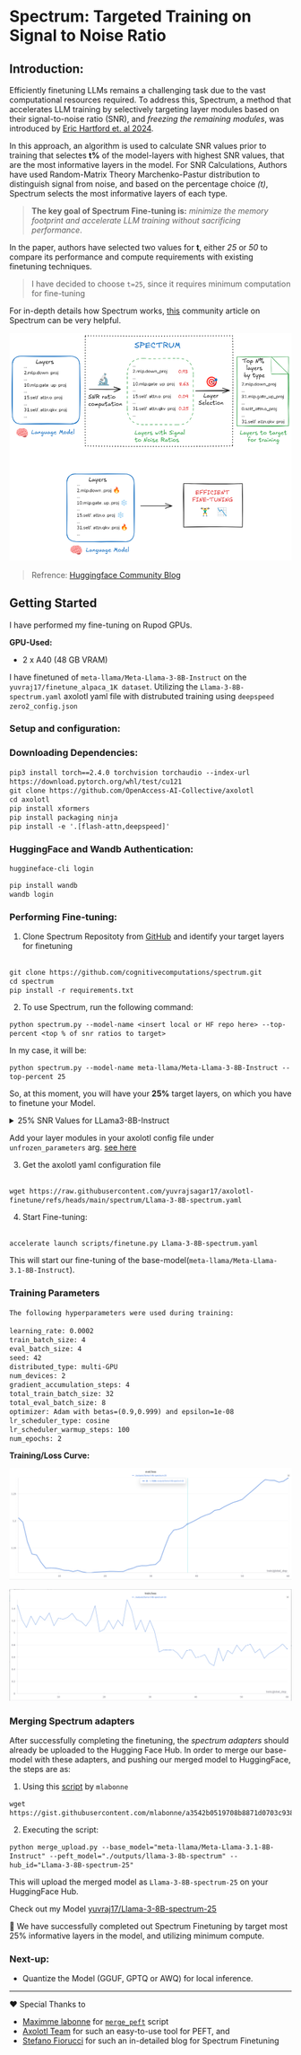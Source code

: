 # Spectrum: Targeted Training on Signal to Noise Ratio

## Introduction:

Efficiently finetuning LLMs remains a challenging task due to the vast computational resources required. To address this, Spectrum, a method that accelerates LLM training by selectively targeting layer modules based on their signal-to-noise ratio (SNR), and _freezing the remaining modules_, was introduced by [Eric Hartford et. al 2024](https://arxiv.org/abs/2406.06623).

In this approach, an algorithm is used to calculate SNR values prior to training that selectes **t%** of the model-layers with highest SNR values, that are the most informative layers in the model. For SNR Calculations, Authors have used Random-Matrix Theory Marchenko-Pastur distribution to distinguish signal from noise, and based on the percentage choice _(t)_, Spectrum selects the most informative layers of each type.

> **The key goal of Spectrum Fine-tuning is:** _minimize the memory footprint and accelerate LLM training without sacrificing performance_.

In the paper, authors have selected two values for **t**, either _25_ or _50_ to compare its performance and compute requirements with existing finetuning techniques.

> I have decided to choose `t=25`, since it requires minimum computation for fine-tuning

For in-depth details how Spectrum works, [this](https://huggingface.co/blog/anakin87/spectrum) community article on Spectrum can be very helpful.

![Spectrum Working Image](spectrum.png)
> Refrence: [Huggingface Community Blog](https://huggingface.co/blog/anakin87/spectrum) 

## Getting Started

I have performed my fine-tuning on Rupod GPUs.

**GPU-Used:**

- 2 x A40 (48 GB VRAM)

I have finetuned of `meta-llama/Meta-Llama-3-8B-Instruct` on the `yuvraj17/finetune_alpaca_1K dataset`. Utilizing the `Llama-3-8B-spectrum.yaml` axolotl yaml file with distrubuted training using `deepspeed zero2_config.json`

### Setup and configuration:

### Downloading Dependencies:

```
pip3 install torch==2.4.0 torchvision torchaudio --index-url https://download.pytorch.org/whl/test/cu121
git clone https://github.com/OpenAccess-AI-Collective/axolotl
cd axolotl
pip install xformers
pip install packaging ninja
pip install -e '.[flash-attn,deepspeed]'
```

### HuggingFace and Wandb Authentication:

```
huggineface-cli login
```

```
pip install wandb
wandb login
```

### Performing Fine-tuning:

1. Clone Spectrum Repositoty from [GitHub](https://github.com/cognitivecomputations/spectrum) and identify your target layers for finetuning

```

git clone https://github.com/cognitivecomputations/spectrum.git
cd spectrum
pip install -r requirements.txt

```

2. To use Spectrum, run the following command:

```
python spectrum.py --model-name <insert local or HF repo here> --top-percent <top % of snr ratios to target>
```

In my case, it will be: 
```
python spectrum.py --model-name meta-llama/Meta-Llama-3-8B-Instruct --top-percent 25
```

So, at this moment, you will have your **25%** target layers, on which you have to finetune your Model.

<details>
  <summary>25% SNR Values for LLama3-8B-Instruct</summary>

```
  - ^lm_head.weight$
  - ^model.embed_tokens.weight$
  # input_layernorm layers
  - model.layers.0.input_layernorm
  - model.layers.1.input_layernorm
  - model.layers.2.input_layernorm
  - model.layers.3.input_layernorm
  - model.layers.4.input_layernorm
  - model.layers.5.input_layernorm
  - model.layers.6.input_layernorm
  - model.layers.7.input_layernorm
  # lm_head layers
  # mlp.down_proj layers
  - model.layers.1.mlp.down_proj
  - model.layers.0.mlp.down_proj
  - model.layers.2.mlp.down_proj
  - model.layers.30.mlp.down_proj
  - model.layers.22.mlp.down_proj
  - model.layers.21.mlp.down_proj
  - model.layers.5.mlp.down_proj
  - model.layers.29.mlp.down_proj
  # mlp.gate_proj layers
  - model.layers.1.mlp.gate_proj
  - model.layers.2.mlp.gate_proj
  - model.layers.3.mlp.gate_proj
  - model.layers.0.mlp.gate_proj
  - model.layers.4.mlp.gate_proj
  - model.layers.25.mlp.gate_proj
  - model.layers.26.mlp.gate_proj
  - model.layers.5.mlp.gate_proj
  # mlp.up_proj layers
  - model.layers.4.mlp.up_proj
  - model.layers.0.mlp.up_proj
  - model.layers.3.mlp.up_proj
  - model.layers.5.mlp.up_proj
  - model.layers.7.mlp.up_proj
  - model.layers.6.mlp.up_proj
  - model.layers.2.mlp.up_proj
  - model.layers.1.mlp.up_proj
  # model.embed_tokens layers
  # model.norm layers
  # post_attention_layernorm layers
  - model.layers.0.post_attention_layernorm
  - model.layers.1.post_attention_layernorm
  - model.layers.2.post_attention_layernorm
  - model.layers.3.post_attention_layernorm
  - model.layers.4.post_attention_layernorm
  - model.layers.5.post_attention_layernorm
  - model.layers.6.post_attention_layernorm
  - model.layers.7.post_attention_layernorm
  # self_attn.k_proj layers
  - model.layers.29.self_attn.k_proj
  - model.layers.25.self_attn.k_proj
  - model.layers.23.self_attn.k_proj
  - model.layers.28.self_attn.k_proj
  - model.layers.21.self_attn.k_proj
  - model.layers.19.self_attn.k_proj
  - model.layers.22.self_attn.k_proj
  - model.layers.20.self_attn.k_proj
  # self_attn.o_proj layers
  - model.layers.14.self_attn.o_proj
  - model.layers.7.self_attn.o_proj
  - model.layers.5.self_attn.o_proj
  - model.layers.11.self_attn.o_proj
  - model.layers.9.self_attn.o_proj
  - model.layers.6.self_attn.o_proj
  - model.layers.13.self_attn.o_proj
  - model.layers.10.self_attn.o_proj
  # self_attn.q_proj layers
  - model.layers.13.self_attn.q_proj
  - model.layers.9.self_attn.q_proj
  - model.layers.10.self_attn.q_proj
  - model.layers.8.self_attn.q_proj
  - model.layers.14.self_attn.q_proj
  - model.layers.11.self_attn.q_proj
  - model.layers.0.self_attn.q_proj
  - model.layers.15.self_attn.q_proj
  # self_attn.v_proj layers
  - model.layers.26.self_attn.v_proj
  - model.layers.17.self_attn.v_proj
  - model.layers.28.self_attn.v_proj
  - model.layers.3.self_attn.v_proj
  - model.layers.29.self_attn.v_proj
  - model.layers.21.self_attn.v_proj
  - model.layers.16.self_attn.v_proj
  - model.layers.15.self_attn.v_proj
```

</details>

Add your layer modules in your axolotl config file under `unfrozen_parameters` arg. [see here](https://github.com/yuvrajsagar17/axolotl-finetune/blob/main/spectrum/Llama-3-8B-spectrum.yaml#L26)

3. Get the axolotl yaml configuration file

```

wget https://raw.githubusercontent.com/yuvrajsagar17/axolotl-finetune/refs/heads/main/spectrum/Llama-3-8B-spectrum.yaml

```

4. Start Fine-tuning:

```

accelerate launch scripts/finetune.py Llama-3-8B-spectrum.yaml

```

This will start our fine-tuning of the base-model(`meta-llama/Meta-Llama-3.1-8B-Instruct`).

### Training Parameters

```
The following hyperparameters were used during training:

learning_rate: 0.0002
train_batch_size: 4
eval_batch_size: 4
seed: 42
distributed_type: multi-GPU
num_devices: 2
gradient_accumulation_steps: 4
total_train_batch_size: 32
total_eval_batch_size: 8
optimizer: Adam with betas=(0.9,0.999) and epsilon=1e-08
lr_scheduler_type: cosine
lr_scheduler_warmup_steps: 100
num_epochs: 2
```

**Training/Loss Curve:**

![Eval/Loss Image](eval-loss.png)

![Train/Loss Image](train-loss.png)

### Merging Spectrum adapters

After successfully completing the finetuning, the _spectrum adapters_ should already be uploaded to the Hugging Face Hub. In order to merge our base-model with these adapters, and pushing our merged model to HuggingFace, the steps are as:

1. Using this [script](https://gist.github.com/mlabonne/a3542b0519708b8871d0703c938bba9f) by `mlabonne`

```
wget https://gist.githubusercontent.com/mlabonne/a3542b0519708b8871d0703c938bba9f/raw/60abc5afc07f9d843bc23d56f4e0b7ab072c4a62/merge_peft.py
```

2. Executing the script:

```
python merge_upload.py --base_model="meta-llama/Meta-Llama-3.1-8B-Instruct" --peft_model="./outputs/llama-3-8b-spectrum" --hub_id="Llama-3-8B-spectrum-25"
```

This will upload the merged model as `Llama-3-8B-spectrum-25` on your HuggingFace Hub.

Check out my Model [yuvraj17/Llama-3-8B-spectrum-25](https://huggingface.co/yuvraj17/Llama-3-8B-spectrum-25)

🎉 We have successfully completed out Spectrum Finetuning by target most 25% informative layers in the model, and utilizing minimum compute.

### Next-up:

- Quantize the Model (GGUF, GPTQ or AWQ) for local inference.

--- 
♥ Special Thanks to 
- [Maximme labonne](https://github.com/mlabonne) for [`merge_peft`](https://gist.github.com/mlabonne/a3542b0519708b8871d0703c938bba9f) script
- [Axolotl Team](https://github.com/axolotl-ai-cloud/axolotl) for such an easy-to-use tool for PEFT, and
- [Stefano Fiorucci](https://huggingface.co/blog/anakin87/spectrum) for such an in-detailed blog for Spectrum Finetuning 
